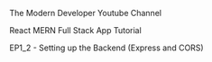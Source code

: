 The Modern Developer Youtube Channel

React MERN Full Stack App Tutorial

EP1_2 - Setting up the Backend (Express and CORS)
